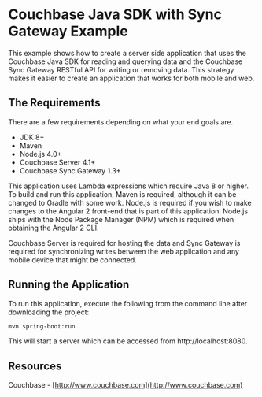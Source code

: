 # Couchbase Java SDK with Sync Gateway Example

This example shows how to create a server side application that uses the Couchbase Java SDK for reading and querying data and the Couchbase Sync Gateway RESTful API for writing or removing data.  This strategy makes it easier to create an application that works for both mobile and web.

## The Requirements

There are a few requirements depending on what your end goals are.

* JDK 8+
* Maven
* Node.js 4.0+
* Couchbase Server 4.1+
* Couchbase Sync Gateway 1.3+

This application uses Lambda expressions which require Java 8 or higher.  To build and run this application, Maven is required, although it can be changed to Gradle with some work.  Node.js is required if you wish to make changes to the Angular 2 front-end that is part of this application.  Node.js ships with the Node Package Manager (NPM) which is required when obtaining the Angular 2 CLI.

Couchbase Server is required for hosting the data and Sync Gateway is required for synchronizing writes between the web application and any mobile device that might be connected.

## Running the Application

To run this application, execute the following from the command line after downloading the project:

```sh
mvn spring-boot:run
```

This will start a server which can be accessed from http://localhost:8080.

## Resources

Couchbase - [http://www.couchbase.com](http://www.couchbase.com)